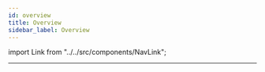 ```yaml
---
id: overview
title: Overview
sidebar_label: Overview
---
```


import Link from "../../src/components/NavLink";

<Link
    href="/tutorials/create-a-counter"
    title="Create a counter"
/>
<Link
    href="/tutorials/create-component-from-npm"
    title="Create component (from NPM)"
/>
<Link
    href="/tutorials/create-card-component"
    title="Create Card component"
/>
<Link
    href="/tutorials/make-a-staff-files"
    title="Make a Staff Files (with Airtable)"
/>
<Link
    href="/tutorials/create-an-entertaining-app"
    title="Create an Entertaining App"
/>

---

